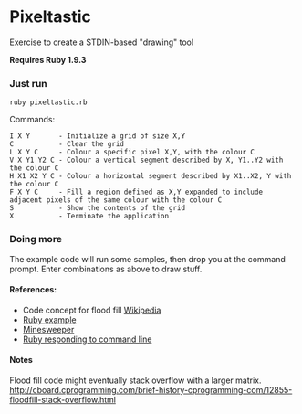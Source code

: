 # Pixeltastic

Exercise to create a STDIN-based "drawing" tool

**Requires Ruby 1.9.3**

### Just run 

```
ruby pixeltastic.rb
```

Commands:
```
I X Y       - Initialize a grid of size X,Y  
C           - Clear the grid  
L X Y C     - Colour a specific pixel X,Y, with the colour C  
V X Y1 Y2 C - Colour a vertical segment described by X, Y1..Y2 with the colour C
H X1 X2 Y C - Colour a horizontal segment described by X1..X2, Y with the colour C
F X Y C     - Fill a region defined as X,Y expanded to include adjacent pixels of the same colour with the colour C
S           - Show the contents of the grid
X           - Terminate the application
```

### Doing more

The example code will run some samples, then drop you at the command prompt. Enter combinations as above to draw stuff.

#### References:

* Code concept for flood fill [Wikipedia](http://en.wikipedia.org/wiki/Flood_fill)
* [Ruby example](http://www.ruby-forum.com/topic/184567#807275) 
* [Minesweeper](http://www.acsu.buffalo.edu/~johnnoon/programming/sweeper_2.pdf)
* [Ruby responding to command line](http://ubuntuforums.org/showthread.php?t=1403966)

#### Notes

Flood fill code might eventually stack overflow with a larger matrix.
http://cboard.cprogramming.com/brief-history-cprogramming-com/12855-floodfill-stack-overflow.html
